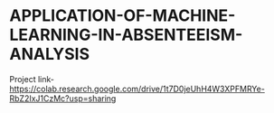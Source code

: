 # APPLICATION-OF-MACHINE-LEARNING-IN-ABSENTEEISM-ANALYSIS
Project link- https://colab.research.google.com/drive/1t7D0jeUhH4W3XPFMRYe-RbZ2IxJ1CzMc?usp=sharing
